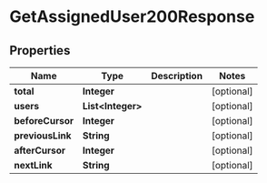 

# GetAssignedUser200Response


## Properties

| Name | Type | Description | Notes |
|------------ | ------------- | ------------- | -------------|
|**total** | **Integer** |  |  [optional] |
|**users** | **List&lt;Integer&gt;** |  |  [optional] |
|**beforeCursor** | **Integer** |  |  [optional] |
|**previousLink** | **String** |  |  [optional] |
|**afterCursor** | **Integer** |  |  [optional] |
|**nextLink** | **String** |  |  [optional] |



